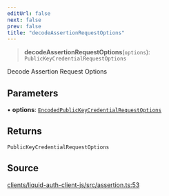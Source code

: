 ```yaml
---
editUrl: false
next: false
prev: false
title: "decodeAssertionRequestOptions"
---
```


> **decodeAssertionRequestOptions**(`options`): `PublicKeyCredentialRequestOptions`

Decode Assertion Request Options

## Parameters

• **options**: [`EncodedPublicKeyCredentialRequestOptions`](/reference/typescript/auth/assertion/type-aliases/encodedpublickeycredentialrequestoptions/)

## Returns

`PublicKeyCredentialRequestOptions`

## Source

[clients/liquid-auth-client-js/src/assertion.ts:53](https://github.com/algorandfoundation/liquid-auth/blob/cec82e963bc03c2622fd80036d3c488643177b1a/clients/liquid-auth-client-js/src/assertion.ts#L53)
